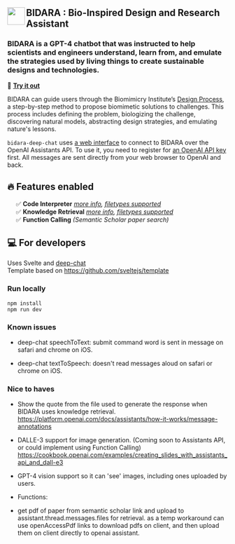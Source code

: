 ## <img src="https://github.com/nasa-petal/discord_bot/assets/1322063/c34b5526-7186-43fc-b00a-597ee773ca7b" width="40" align="left"/> BIDARA : Bio-Inspired Design and Research Assistant

### BIDARA is a GPT-4 chatbot that was instructed to help scientists and engineers understand, learn from, and emulate the strategies used by living things to create sustainable designs and technologies.

:rocket: **[Try it out](https://nasa-petal.github.io/bidara-deep-chat/)**

BIDARA can guide users through the Biomimicry Institute’s [Design Process](https://toolbox.biomimicry.org/methods/process/), a step-by-step method to propose biomimetic solutions to challenges. This process includes defining the problem, biologizing the challenge, discovering natural models, abstracting design strategies, and emulating nature's lessons.

`bidara-deep-chat` uses [a web interface](https://github.com/OvidijusParsiunas/deep-chat) to connect to BIDARA over the OpenAI Assistants API. To use it, you need to register for [an OpenAI API key](https://platform.openai.com/account/api-keys) first. All messages are sent directly from your web browser to OpenAI and back.

## :fire: Features enabled

&nbsp;&nbsp;&nbsp;&nbsp; :white_check_mark: **Code Interpreter** *[more info](https://platform.openai.com/docs/assistants/tools/code-interpreter), [filetypes supported](https://platform.openai.com/docs/assistants/tools/supported-files)*    
&nbsp;&nbsp;&nbsp;&nbsp; :white_check_mark: **Knowledge Retrieval** *[more info](https://platform.openai.com/docs/assistants/tools/knowledge-retrieval), [filetypes supported](https://platform.openai.com/docs/assistants/tools/supported-files)*    
&nbsp;&nbsp;&nbsp;&nbsp; :white_check_mark: **Function Calling** *(Semantic Scholar paper search)*

## :computer: For developers

Uses Svelte and [deep-chat](https://github.com/OvidijusParsiunas/deep-chat)    
Template based on https://github.com/sveltejs/template

### Run locally
```
npm install
npm run dev
```

### Known issues

- deep-chat speechToText: submit command word is sent in message on safari and chrome on iOS.

- deep-chat textToSpeech: doesn't read messages aloud on safari or chrome on iOS.

### Nice to haves

- Show the quote from the file used to generate the response when BIDARA uses knowledge retrieval. https://platform.openai.com/docs/assistants/how-it-works/message-annotations 

- DALLE-3 support for image generation. (Coming soon to Assistants API, or could implement using Function Calling) https://cookbook.openai.com/examples/creating_slides_with_assistants_api_and_dall-e3

- GPT-4 vision support so it can 'see' images, including ones uploaded by users.

- Functions:

- get pdf of paper from semantic scholar link and upload to assistant.thread.messages.files for retrieval. as a temp workaround can use openAccessPdf links to download pdfs on client, and then upload them on client directly to openai assistant.
